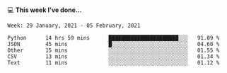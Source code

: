 💻 **This week I've done...**

<!--START_SECTION:waka-->
```text
Week: 29 January, 2021 - 05 February, 2021

Python      14 hrs 59 mins      ██████████████████████░░░   91.09 % 
JSON        45 mins             █░░░░░░░░░░░░░░░░░░░░░░░░   04.60 % 
Other       15 mins             ░░░░░░░░░░░░░░░░░░░░░░░░░   01.55 % 
CSV         13 mins             ░░░░░░░░░░░░░░░░░░░░░░░░░   01.34 % 
Text        11 mins             ░░░░░░░░░░░░░░░░░░░░░░░░░   01.12 %
```
<!--END_SECTION:waka-->
